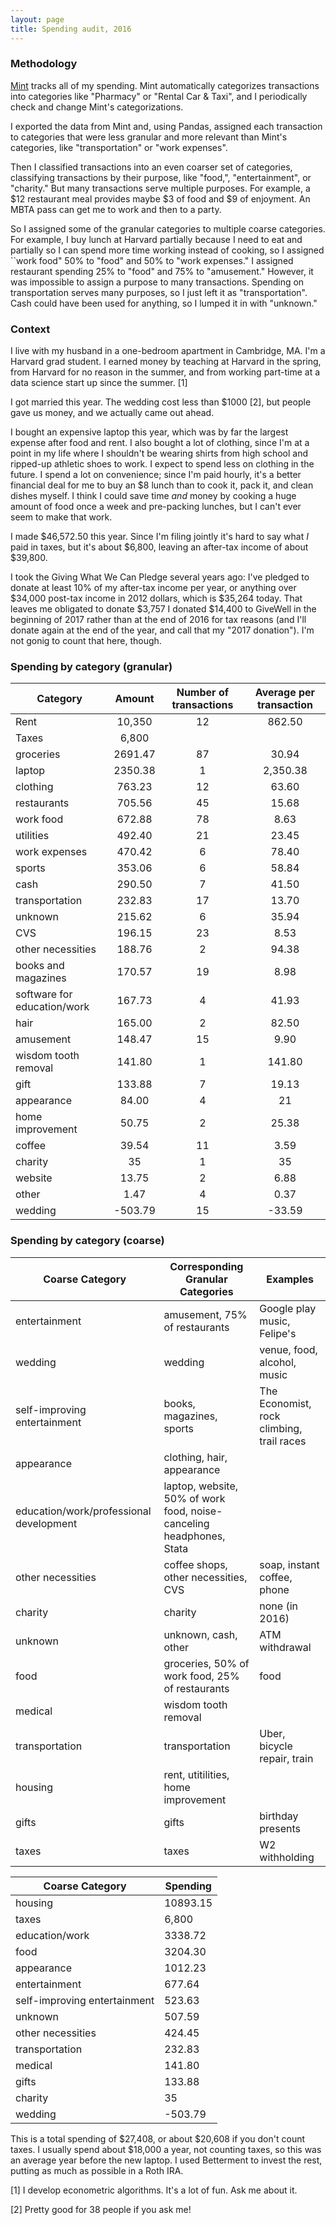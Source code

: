 ```yaml
---
layout: page
title: Spending audit, 2016
---
```


### Methodology
[Mint](http://www.mint.com/) tracks all of my spending. Mint automatically
categorizes transactions into categories like "Pharmacy" or "Rental Car & Taxi",
and I periodically check and change Mint's categorizations.

I exported the data from Mint and, using Pandas, assigned each transaction
to categories that were less granular and more relevant than Mint's categories,
like "transportation" or "work expenses".

Then I classified transactions into an even coarser set of categories,
classifying transactions by their purpose, like "food,", "entertainment",
or "charity."
But many transactions serve multiple purposes. For example,
a $12 restaurant meal provides maybe $3 of food and
$9 of enjoyment. An MBTA pass can get me to work and then to a party.

So I assigned some of the granular categories to multiple
coarse categories. For example, I buy lunch at Harvard partially
because I need to eat and partially so I can spend more time
working instead of cooking, so I assigned ``work food" 50% to "food"
and 50% to "work expenses." I assigned restaurant spending 25% to "food" and
75% to "amusement." However, it was impossible to assign a purpose to many
transactions. Spending on transportation serves many purposes, so I just left it
as "transportation". Cash could have been used for anything, so I lumped it in
with "unknown." 

### Context
I live with my husband in a one-bedroom apartment in Cambridge, MA. I'm a Harvard grad
student. I earned money by teaching at Harvard in the spring, from Harvard
for no reason in the summer, and from working part-time at a data science
start up since the summer. [1]

I got married this year. The wedding cost less than $1000 [2], but people gave
us money, and we actually came out ahead.

I bought an expensive laptop this year, which was by far the largest expense
after food and rent. I also bought a lot of clothing, since I'm at a point in
my life where I shouldn't be wearing shirts from high school and ripped-up
athletic shoes to work. I expect to spend less on clothing in the future.
I spend a lot on convenience; since I'm paid hourly, it's a better financial
deal for me to buy an $8 lunch than to cook it, pack it, and clean dishes
myself. I think I could save time *and* money by cooking a huge amount of
food once a week and pre-packing lunches, but I can't ever seem to make that work.

I made $46,572.50 this year. Since I'm filing jointly it's hard to say what
*I* paid in taxes, but it's about $6,800, leaving an after-tax income of about
$39,800.

I took the Giving What We Can Pledge several years ago: I've pledged to donate at least 10%
of my after-tax income per year, or anything over $34,000 post-tax income 
in 2012 dollars, which is $35,264 today. That leaves me obligated to donate $3,757
I donated $14,400 to GiveWell in the beginning of 2017 rather than at the end of 2016
for tax reasons (and I'll donate again at the end of the year, and call that
my "2017 donation"). I'm not gonig to count that here, though.

### Spending by category (granular)

| Category                    | Amount   | Number of transactions | Average per transaction |
| --------                    | :----:   | :--------------------: | :---------------------: |
| Rent                        | 10,350   | 12                     |        862.50          |
| Taxes                       | 6,800    |                        | 
|                   groceries |  2691.47 |                   87   |  30.94
|                      laptop |  2350.38 |                    1   |  2,350.38
|                    clothing |   763.23 |                   12   |  63.60
|                 restaurants |   705.56 |                   45   |  15.68
|                   work food |   672.88 |                   78   |  8.63
|                   utilities |   492.40 |                   21   |  23.45
|               work expenses |   470.42 |                    6   |  78.40
|                      sports |   353.06 |                    6   |  58.84
|                        cash |   290.50 |                    7   |  41.50
|              transportation |   232.83 |                   17   |  13.70
|                     unknown |   215.62 |                    6   |  35.94
|                         CVS |   196.15 |                   23   |  8.53
|           other necessities |   188.76 |                    2   |  94.38
|         books and magazines |   170.57 |                   19   |  8.98
| software for education/work |   167.73 |                    4   |  41.93
|                        hair |   165.00 |                    2   |  82.50
|                   amusement |   148.47 |                   15   |  9.90
|        wisdom tooth removal |   141.80 |                    1   |  141.80
|                        gift |   133.88 |                    7   | 19.13
|                  appearance |    84.00 |                    4   | 21
|            home improvement |    50.75 |                    2   | 25.38
|                      coffee |    39.54 |                   11   | 3.59
| charity                     | 35       |                    1   | 35
|                     website |    13.75 |                    2   | 6.88
|                       other |     1.47 |                    4   | 0.37
|                     wedding |  -503.79 |                   15   | -33.59

### Spending by category (coarse)

Coarse Category | Corresponding Granular Categories | Examples
--------------  | --------------------------------- | --------
entertainment | amusement, 75% of restaurants | Google play music, Felipe's
wedding | wedding | venue, food, alcohol, music
self-improving entertainment | books, magazines, sports | The Economist, rock climbing, trail races
appearance | clothing, hair, appearance | 
education/work/professional development | laptop, website, 50% of work food, noise-canceling headphones, Stata
other necessities | coffee shops, other necessities, CVS | soap, instant coffee, phone
charity | charity | none (in 2016)
unknown | unknown, cash, other | ATM withdrawal
food | groceries, 50% of work food, 25% of restaurants | food
medical | wisdom tooth removal |
transportation | transportation | Uber, bicycle repair, train
housing | rent, utitilities, home improvement |
gifts | gifts | birthday presents
taxes | taxes | W2 withholding


Coarse Category | Spending
--------------  | --------
housing                       |  10893.15
taxes                         |   6,800
education/work                |   3338.72
food                          |   3204.30
appearance                    |   1012.23
entertainment                 |    677.64
self-improving entertainment  |    523.63
unknown                       |    507.59
other necessities             |    424.45
transportation                |    232.83
medical                       |    141.80
gifts                         |    133.88
charity                       |  35
wedding                       |   -503.79

This is a total spending of $27,408, or about $20,608 if you don't count
taxes. I usually spend about $18,000 a year, not counting taxes, so this was an 
average year before the new laptop.
I used Betterment to invest the rest, putting as much as possible in
a Roth IRA.

[1] I develop econometric algorithms. It's a lot of fun. Ask me about it.

[2] Pretty good for 38 people if you ask me!

